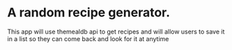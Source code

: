 # A random recipe generator.
This app will use themealdb api to get recipes and will allow users to save it in a list so they can come back and look for it at anytime
